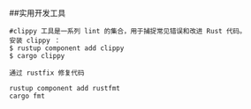 ##实用开发工具
```
#clippy 工具是一系列 lint 的集合，用于捕捉常见错误和改进 Rust 代码。
安装 clippy ：
$ rustup component add clippy
$ cargo clippy
```

```
通过 rustfix 修复代码
```

```
rustup component add rustfmt
cargo fmt
```
